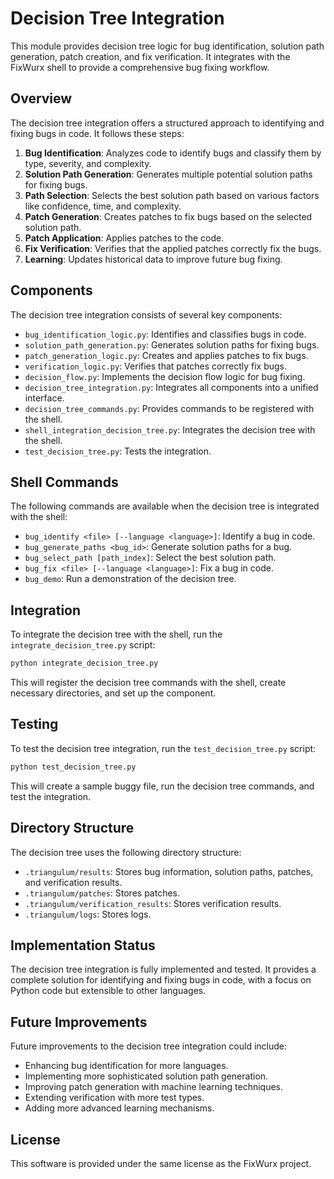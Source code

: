 # Decision Tree Integration

This module provides decision tree logic for bug identification, solution path generation, patch creation, and fix verification. It integrates with the FixWurx shell to provide a comprehensive bug fixing workflow.

## Overview

The decision tree integration offers a structured approach to identifying and fixing bugs in code. It follows these steps:

1. **Bug Identification**: Analyzes code to identify bugs and classify them by type, severity, and complexity.
2. **Solution Path Generation**: Generates multiple potential solution paths for fixing bugs.
3. **Path Selection**: Selects the best solution path based on various factors like confidence, time, and complexity.
4. **Patch Generation**: Creates patches to fix bugs based on the selected solution path.
5. **Patch Application**: Applies patches to the code.
6. **Fix Verification**: Verifies that the applied patches correctly fix the bugs.
7. **Learning**: Updates historical data to improve future bug fixing.

## Components

The decision tree integration consists of several key components:

- `bug_identification_logic.py`: Identifies and classifies bugs in code.
- `solution_path_generation.py`: Generates solution paths for fixing bugs.
- `patch_generation_logic.py`: Creates and applies patches to fix bugs.
- `verification_logic.py`: Verifies that patches correctly fix bugs.
- `decision_flow.py`: Implements the decision flow logic for bug fixing.
- `decision_tree_integration.py`: Integrates all components into a unified interface.
- `decision_tree_commands.py`: Provides commands to be registered with the shell.
- `shell_integration_decision_tree.py`: Integrates the decision tree with the shell.
- `test_decision_tree.py`: Tests the integration.

## Shell Commands

The following commands are available when the decision tree is integrated with the shell:

- `bug_identify <file> [--language <language>]`: Identify a bug in code.
- `bug_generate_paths <bug_id>`: Generate solution paths for a bug.
- `bug_select_path [path_index]`: Select the best solution path.
- `bug_fix <file> [--language <language>]`: Fix a bug in code.
- `bug_demo`: Run a demonstration of the decision tree.

## Integration

To integrate the decision tree with the shell, run the `integrate_decision_tree.py` script:

```bash
python integrate_decision_tree.py
```

This will register the decision tree commands with the shell, create necessary directories, and set up the component.

## Testing

To test the decision tree integration, run the `test_decision_tree.py` script:

```bash
python test_decision_tree.py
```

This will create a sample buggy file, run the decision tree commands, and test the integration.

## Directory Structure

The decision tree uses the following directory structure:

- `.triangulum/results`: Stores bug information, solution paths, patches, and verification results.
- `.triangulum/patches`: Stores patches.
- `.triangulum/verification_results`: Stores verification results.
- `.triangulum/logs`: Stores logs.

## Implementation Status

The decision tree integration is fully implemented and tested. It provides a complete solution for identifying and fixing bugs in code, with a focus on Python code but extensible to other languages.

## Future Improvements

Future improvements to the decision tree integration could include:

- Enhancing bug identification for more languages.
- Implementing more sophisticated solution path generation.
- Improving patch generation with machine learning techniques.
- Extending verification with more test types.
- Adding more advanced learning mechanisms.

## License

This software is provided under the same license as the FixWurx project.
